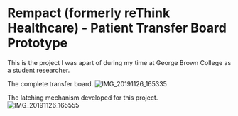 # Rempact (formerly reThink Healthcare) - Patient Transfer Board Prototype
This is the project I was apart of during my time at George Brown College as a student researcher.

The complete transfer board.
![IMG_20191126_165335](https://github.com/user-attachments/assets/bc800d42-9adb-4809-be05-e38c3c93ba8e)

The latching mechanism developed for this project.
![IMG_20191126_165555](https://github.com/user-attachments/assets/02013ebc-2384-4fe3-80f8-3e81b974f954)
